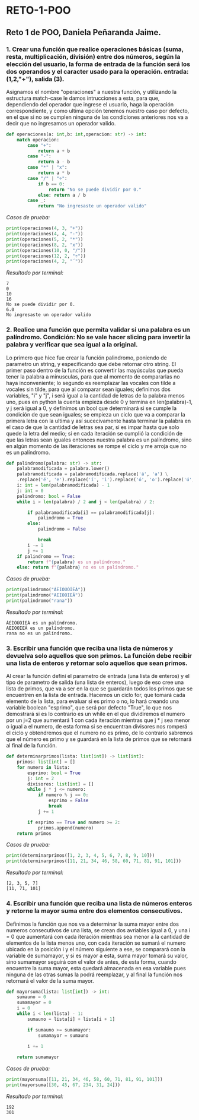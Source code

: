 # RETO-1-POO
## Reto 1 de POO, Daniela Peñaranda Jaime.
### 1. Crear una función que realice operaciones básicas (suma, resta, multiplicación, división) entre dos números, según la elección del usuario, la forma de entrada de la función será los dos operandos y el caracter usado para la operación. entrada: (1,2,"+"), salida (3).
Asignamos el nombre "operaciones" a nuestra función, y utilizando la estructura match-case le damos intrucciones a esta, para que, dependiendo del operador que ingrese el usuario, haga la operación correspondiente, y como ultima opción tenemos nuestro caso por defecto, en el que si no se cumplen ninguna de las condiciones anteriores nos va a decir que no ingresamos un operador valido.
```python
def operaciones(a: int,b: int,operacion: str) -> int:
    match operacion:
        case "+":
            return a + b
        case "-":
            return a - b
        case "*" | "x":
            return a * b
        case "/" | "÷":
            if b == 0:
                return "No se puede dividir por 0."
            else: return a / b
        case _:
            return "No ingresaste un operador valido"
```
*Casos de prueba:*
```python
print(operaciones(4, 3, "+"))
print(operaciones(4, 4, "-"))
print(operaciones(5, 2, "*"))
print(operaciones(8, 2, "x"))
print(operaciones(10, 0, "/"))
print(operaciones(12, 2, "÷"))
print(operaciones(4, 2, "´"))
```
*Resultado por terminal:*
```
7
0
10
16
No se puede dividir por 0.
6.0
No ingresaste un operador valido
```

### 2. Realice una función que permita validar si una palabra es un palíndromo. Condición: No se vale hacer slicing para invertir la palabra y verificar que sea igual a la original.
Lo primero que hice fue crear la función palindromo, poniendo de parametro un string, y especificando que debe retornar otro string. El primer paso dentro de la función es convertir las mayúsculas que pueda tener la palabra a minusculas, para que al momento de compararlas no haya inconveniente; lo segundo es reemplazar las vocales con tilde a vocales sin tilde, para que al comparar sean iguales; definimos dos variables, "i" y "j", i será igual a la cantidad de letras de la palabra menos uno, pues en python la cuenta empieza desde 0 y termina en len(palabra)-1, y j será igual a 0, y definimos un bool que determinará si se cumple la condición de que sean iguales; se empieza un ciclo que va a comparar la primera letra con la ultima y así sucecivamente hasta terminar la palabra en el caso de que la cantidad de letras sea par, si es impar hasta que solo quede la letra del medio; si en cada iteración se cumplió la condición de que las letras sean iguales entonces nuestra palabra es un palíndromo, sino en algún momento de las iteraciones se rompe el ciclo y me arroja que no es un palíndromo. 
```python
def palindromo(palabra: str) -> str:
    palabramodificada = palabra.lower()
    palabramodificada = palabramodificada.replace('á', 'a') \
    .replace('é', 'e').replace('í', 'i').replace('ó', 'o').replace('ú', 'u')
    i: int = len(palabramodificada) - 1
    j: int = 0
    palindromo: bool = False
    while i > len(palabra) / 2 and j < len(palabra) / 2:

        if palabramodificada[i] == palabramodificada[j]:
            palindromo = True
        else: 
            palindromo = False 

            break
        i -= 1
        j += 1
    if palindromo == True:
        return f"{palabra} es un palíndromo."
    else: return f"{palabra} no es un palíndromo."
```
*Casos de prueba:*
```python
print(palindromo("ÁÉÍÓÚÓÍÉÁ"))
print(palindromo("AEIOOIEÁ"))
print(palindromo("rana"))
```
*Resultado por terminal:*
```
ÁÉÍÓÚÓÍÉÁ es un palíndromo.
AEIOOIEÁ es un palíndromo.
rana no es un palíndromo.
```
### 3. Escribir una función que reciba una lista de números y devuelva solo aquellos que son primos. La función debe recibir una lista de enteros y retornar solo aquellos que sean primos.
Al crear la función definí el parametro de entrada (una lista de enteros) y el tipo de parametro de salida (una lista de enteros), luego de eso cree una lista de primos, que va a ser en la que se guardarán todos los primos que se encuentren en la lista de entrada. Hacemos un ciclo for, que tomará cada elemento de la lista, para evaluar si es primo o no, lo hará creando una variable boolean "esprimo", que será por defecto "True", lo que nos demostrará si es lo contrario es un while en el que dividiremos el numero por un j=2 que aumentará 1 con cada iteración mientras que j * j sea menor o igual a el numero, de esta forma si se encuentran divisores nos romperá el ciclo y obtendremos que el numero no es primo, de lo contrario sabremos que el número es primo y se guardará en la lista de primos que se retornará al final de la función.
```python
def determinarprimos(lista: list[int]) -> list[int]:
    primos: list[int] = []
    for numero in lista:
        esprimo: bool = True
        j: int = 2
        divisores: list[int] = []
        while j * j <= numero:
            if numero % j == 0:
                esprimo = False
                break
            j += 1

        if esprimo == True and numero >= 2:
            primos.append(numero)
    return primos
```
*Casos de prueba:*
```python
print(determinarprimos([1, 2, 3, 4, 5, 6, 7, 8, 9, 10]))
print(determinarprimos([11, 21, 34, 46, 58, 60, 71, 81, 91, 101]))
```
*Resultado por terminal:*
```
[2, 3, 5, 7]
[11, 71, 101]
```
### 4. Escribir una función que reciba una lista de números enteros y retorne la mayor suma entre dos elementos consecutivos.
Definimos la función que nos va a determinar la suma mayor entre dos numeros consecutivos de una lista, se crean dos avriables igual a 0, y una i = 0 que aumentará con cada iteración mientras sea menor a la cantidad de elementos de la lista menos uno, con cada iteración se sumará el numero ubicado en la posición i y el número siguiente a ese, se comparará con la variable de sumamayor, y si es mayor a esta, suma mayor tomará su valor, sino sumamayor seguirá con el valor de antes, de esta forma, cuando encuentre la suma mayor, esta quedará almacenada en esa variable pues ninguna de las otras sumas la podrá reemplazar, y al final la función nos retornará el valor de la suma mayor.
```python
def mayorsuma(lista: list[int]) -> int:
    sumauno = 0
    sumamayor = 0
    i = 0
    while i < len(lista) - 1:
        sumauno = lista[i] + lista[i + 1]

        if sumauno >= sumamayor:
            sumamayor = sumauno
            
        i += 1

    return sumamayor
```
*Casos de prueba:*
```python
print(mayorsuma([11, 21, 34, 46, 58, 60, 71, 81, 91, 101]))
print(mayorsuma([30, 45, 67, 234, 31, 24]))
```
*Resultado por terminal:*
```
192
301
```
